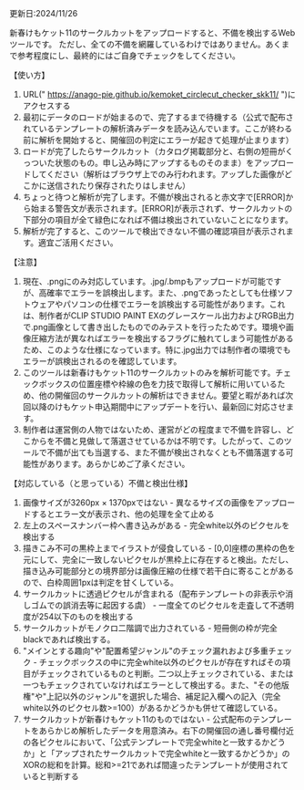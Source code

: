 更新日:2024/11/26

新春けもケット11のサークルカットをアップロードすると、不備を検出するWebツールです。
ただし、全ての不備を網羅しているわけではありません。あくまで参考程度にし、最終的にはご自身でチェックをしてください。

【使い方】
1. URL(" https://anago-pie.github.io/kemoket_circlecut_checker_skk11/ ")にアクセスする
2. 最初にデータのロードが始まるので、完了するまで待機する（公式で配布されているテンプレートの解析済みデータを読み込んでいます。ここが終わる前に解析を開始すると、開催回の判定にエラーが起きて処理が止まります）
3. ロードが完了したらサークルカット（カタログ掲載部分と、右側の短冊がくっついた状態のもの。申し込み時にアップするものそのまま）をアップロードしてください（解析はブラウザ上でのみ行われます。アップした画像がどこかに送信されたり保存されたりはしません）
4. ちょっと待つと解析が完了します。不備が検出されると赤文字で[ERROR]から始まる警告文が表示されます。[ERROR]が表示されず、サークルカットの下部分の項目が全て緑色になれば不備は検出されていないことになります。
5. 解析が完了すると、このツールで検出できない不備の確認項目が表示されます。適宜ご活用ください。

【注意】
1. 現在、.pngにのみ対応しています。.jpg/.bmpもアップロードが可能ですが、高確率でエラーを誤検出します。また、.pngであったとしても仕様ソフトウェアやパソコンの仕様でエラーを誤検出する可能性があります。これは、制作者がCLIP STUDIO PAINT EXのグレースケール出力およびRGB出力で.png画像として書き出したものでのみテストを行ったためです。環境や画像圧縮方法が異なればエラーを検出するフラグに触れてしまう可能性があるため、このような仕様になっています。特に.jpg出力では制作者の環境でもエラーが誤検出されるのを確認しています。
2. このツールは新春けもケット11のサークルカットのみを解析可能です。チェックボックスの位置座標や枠線の色を力技で取得して解析に用いているため、他の開催回のサークルカットの解析はできません。要望と暇があれば次回以降のけもケット申込期間中にアップデートを行い、最新回に対応させます。
3. 制作者は運営側の人物ではないため、運営がどの程度まで不備を許容し、どこからを不備と見做して落選させているかは不明です。したがって、このツールで不備が出ても当選する、また不備が検出されなくとも不備落選する可能性があります。あらかじめご了承ください。


【対応している（と思っている）不備と検出仕様】
1. 画像サイズが3260px × 1370pxではない - 異なるサイズの画像をアップロードするとエラー文が表示され、他の処理を全て止める
2. 左上のスペースナンバー枠へ書き込みがある - 完全white以外のピクセルを検出する
3. 描きこみ不可の黒枠上までイラストが侵食している - [0,0]座標の黒枠の色を元にして、完全に一致しないピクセルが黒枠上に存在すると検出。ただし、描き込み可能部分との境界部分は画像圧縮の仕様で若干白に寄ることがあるので、白枠周囲1pxは判定を甘くしている。
4. サークルカットに透過ピクセルが含まれる（配布テンプレートの非表示や消しゴムでの誤消去等に起因する虞） - 一度全てのピクセルを走査して不透明度が254以下のものを検出する
5. サークルカットがモノクロ二階調で出力されている - 短冊側の枠が完全blackであれば検出する。
6. "メインとする趣向"や"配置希望ジャンル"のチェック漏れおよび多重チェック - チェックボックスの中に完全white以外のピクセルが存在すればその項目がチェックされているものと判断。二つ以上チェックされている、または一つもチェックされていなければエラーとして検出する。また、"その他版権"や"上記以外のジャンル"を選択した場合、補足記入欄への記入（完全white以外のピクセル数>=100）があるかどうかも併せて確認している。
7. サークルカットが新春けもケット11のものではない - 公式配布のテンプレートをあらかじめ解析したデータを用意済み。右下の開催回の通し番号欄付近の各ピクセルにおいて、「公式テンプレートで完全whiteと一致するかどうか」と「アップされたサークルカットで完全whiteと一致するかどうか」のXORの総和を計算。総和>=21であれば間違ったテンプレートが使用されていると判断する
